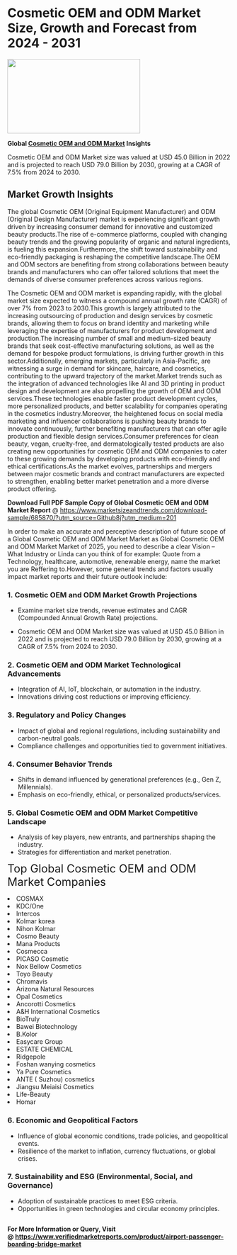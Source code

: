 <H1>Cosmetic OEM and ODM Market Size, Growth and Forecast from 2024 - 2031</H1><img class="aligncenter size-medium wp-image-584254" src="https://thirdeyenews.in/wp-content/uploads/2024/09/Global-Market-Research-300x168.jpeg" alt="" width="300" height="168" /><p><strong>Global&nbsp;<a href="https://www.marketsizeandtrends.com/download-sample/685870/?utm_source=Github8j?utm_medium=201">Cosmetic OEM and ODM Market</a> Insights</strong></p><p>Cosmetic OEM and ODM Market size was valued at USD 45.0 Billion in 2022 and is projected to reach USD 79.0 Billion by 2030, growing at a CAGR of 7.5% from 2024 to 2030.</p><p><h2>Market Growth Insights</h2> <p>The global Cosmetic OEM (Original Equipment Manufacturer) and ODM (Original Design Manufacturer) market is experiencing significant growth driven by increasing consumer demand for innovative and customized beauty products.The rise of e-commerce platforms, coupled with changing beauty trends and the growing popularity of organic and natural ingredients, is fueling this expansion.Furthermore, the shift toward sustainability and eco-friendly packaging is reshaping the competitive landscape.The OEM and ODM sectors are benefiting from strong collaborations between beauty brands and manufacturers who can offer tailored solutions that meet the demands of diverse consumer preferences across various regions.</p> <p>The Cosmetic OEM and ODM market is expanding rapidly, with the global market size expected to witness a compound annual growth rate (CAGR) of over 7% from 2023 to 2030.This growth is largely attributed to the increasing outsourcing of production and design services by cosmetic brands, allowing them to focus on brand identity and marketing while leveraging the expertise of manufacturers for product development and production.The increasing number of small and medium-sized beauty brands that seek cost-effective manufacturing solutions, as well as the demand for bespoke product formulations, is driving further growth in this sector.Additionally, emerging markets, particularly in Asia-Pacific, are witnessing a surge in demand for skincare, haircare, and cosmetics, contributing to the upward trajectory of the market.Market trends such as the integration of advanced technologies like AI and 3D printing in product design and development are also propelling the growth of OEM and ODM services.These technologies enable faster product development cycles, more personalized products, and better scalability for companies operating in the cosmetics industry.Moreover, the heightened focus on social media marketing and influencer collaborations is pushing beauty brands to innovate continuously, further benefiting manufacturers that can offer agile production and flexible design services.Consumer preferences for clean beauty, vegan, cruelty-free, and dermatologically tested products are also creating new opportunities for cosmetic OEM and ODM companies to cater to these growing demands by developing products with eco-friendly and ethical certifications.As the market evolves, partnerships and mergers between major cosmetic brands and contract manufacturers are expected to strengthen, enabling better market penetration and a more diverse product offering.<p><span class=""><strong>Download Full PDF Sample Copy of Global Cosmetic OEM and ODM Market Report</strong> @ <a href="https://www.marketsizeandtrends.com/download-sample/685870/?utm_source=Github8j?utm_medium=201" target="_blank">https://www.marketsizeandtrends.com/download-sample/685870/?utm_source=Github8j?utm_medium=201</a></span></p><p>In order to make an accurate and perceptive description of future scope of a Global&nbsp;Cosmetic OEM and ODM Market Market as Global&nbsp;Cosmetic OEM and ODM Market Market of 2025, you need to describe a clear Vision &ndash; What Industry or Linda can you think of for example: Quote from a Technology, healthcare, automotive, renewable energy, name the market you are Reffering to.However, some general trends and factors usually impact market reports and their future outlook include:</p><h3>1.&nbsp;<strong>Cosmetic OEM and ODM Market Growth Projections</strong></h3><ul><li>Examine market size trends, revenue estimates and CAGR (Compounded Annual Growth Rate) projections.</li><li><p>Cosmetic OEM and ODM Market size was valued at USD 45.0 Billion in 2022 and is projected to reach USD 79.0 Billion by 2030, growing at a CAGR of 7.5% from 2024 to 2030.</p></li></ul><h3>2.&nbsp;<strong>Cosmetic OEM and ODM Market Technological Advancements</strong></h3><ul><li>Integration of AI, IoT, blockchain, or automation in the industry.</li><li>Innovations driving cost reductions or improving efficiency.</li></ul><h3>3.&nbsp;<strong>Regulatory and Policy Changes</strong></h3><ul><li>Impact of global and regional regulations, including sustainability and carbon-neutral goals.</li><li>Compliance challenges and opportunities tied to government initiatives.</li></ul><h3>4.&nbsp;<strong>Consumer Behavior Trends</strong></h3><ul><li>Shifts in demand influenced by generational preferences (e.g., Gen Z, Millennials).</li><li>Emphasis on eco-friendly, ethical, or personalized products/services.</li></ul><h3>5.&nbsp;<strong>Global Cosmetic OEM and ODM Market Competitive Landscape</strong></h3><ul><li>Analysis of key players, new entrants, and partnerships shaping the industry.</li><li>Strategies for differentiation and market penetration.</li></ul><p data-pm-slice="1 1 []"><span style="color: inherit; font-family: inherit; font-size: 25px;">Top Global Cosmetic OEM and ODM Market Companies</span></p><div class="" data-test-id=""><p><li>COSMAX</li><li> KDC/One</li><li> Intercos</li><li> Kolmar korea</li><li> Nihon Kolmar</li><li> Cosmo Beauty</li><li> Mana Products</li><li> Cosmecca</li><li> PICASO Cosmetic</li><li> Nox Bellow Cosmetics</li><li> Toyo Beauty</li><li> Chromavis</li><li> Arizona Natural Resources</li><li> Opal Cosmetics</li><li> Ancorotti Cosmetics</li><li> A&H International Cosmetics</li><li> BioTruly</li><li> Bawei Biotechnology</li><li> B.Kolor</li><li> Easycare Group</li><li> ESTATE CHEMICAL</li><li> Ridgepole</li><li> Foshan wanying cosmetics</li><li> Ya Pure Cosmetics</li><li> ANTE ( Suzhou) cosmetics</li><li> Jiangsu Meiaisi Cosmetics</li><li> Life-Beauty</li><li> Homar</li></p></div><h3>6.&nbsp;<strong>Economic and Geopolitical Factors</strong></h3><ul><li>Influence of global economic conditions, trade policies, and geopolitical events.</li><li>Resilience of the market to inflation, currency fluctuations, or global crises.</li></ul><h3>7.&nbsp;<strong>Sustainability and ESG (Environmental, Social, and Governance)</strong></h3><ul><li>Adoption of sustainable practices to meet ESG criteria.</li><li>Opportunities in green technologies and circular economy principles.</li></ul><h2><strong style="font-size: 14px;">For More Information or Query, Visit @&nbsp;</strong><a style="background-color: #ffffff; font-size: 14px;" href="https://www.marketsizeandtrends.com/report/cosmetic-oem-and-odm-market/" target="_blank">https://www.verifiedmarketreports.com/product/airport-passenger-boarding-bridge-market</a></h2>